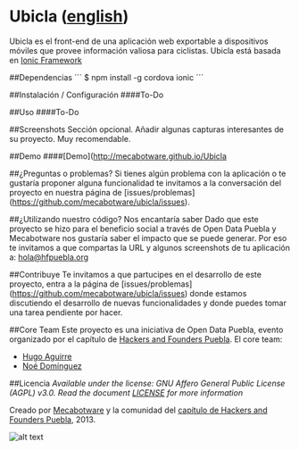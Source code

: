 Ubicla ([english](/README.md))
======

Ubicla es el front-end de una aplicación web exportable a dispositivos móviles que provee información valiosa para ciclistas.
Ubicla está basada en [Ionic Framework](http://ionicframework.com/)

##Dependencias
´´´
$ npm install -g cordova ionic
´´´

##Instalación / Configuración 
####To-Do

##Uso 
####To-Do

##Screenshots
Sección opcional. Añadir algunas capturas interesantes de su proyecto. Muy recomendable.

##Demo
####[Demo](http://mecabotware.github.io/Ubicla

##¿Preguntas o problemas? 
Si tienes algún problema con la aplicación o te gustaría proponer alguna funcionalidad te invitamos a la conversación del proyecto en nuestra 
página de [issues/problemas] (https://github.com/mecabotware/ubicla/issues). 

##¿Utilizando nuestro código? Nos encantaría saber 
Dado que este proyecto se hizo para el beneficio social a través de Open Data Puebla y Mecabotware nos gustaría saber el impacto que se puede generar.
Por eso te invitamos a que compartas la URL y algunos screenshots de tu aplicación a: <hola@hfpuebla.org>

##Contribuye
Te invitamos a que partucipes en el desarrollo de este proyecto, entra a la página de [issues/problemas] (https://github.com/mecabotware/ubicla/issues)
donde estamos discutiendo el desarrollo de nuevas funcionalidades y donde puedes tomar una tarea pendiente por hacer.

##Core Team
Este proyecto es una iniciativa de Open Data Puebla, evento organizado por el capítulo de [Hackers and Founders Puebla](http://www.hfpuebla.org).
El core team:
- [Hugo Aguirre](https://github.com/bul-ikana)
- [Noé Domínguez](https://github.com/poguez)

##Licencia
_Available under the license: GNU Affero General Public License (AGPL) v3.0. Read the document [LICENSE](/LICENSE) for more information_

Creado por [Mecabotware](http://www.codeandomexico.org) y la comunidad del [capítulo de Hackers and Founders Puebla](http://www.hfpuebla.org), 2013.

![alt text](http://hfpuebla.org/logo-small.png "Hackers and Founders Puebla")
